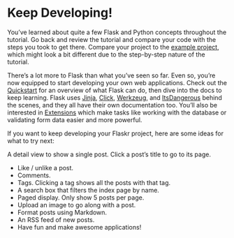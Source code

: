 # Keep Developing!
You’ve learned about quite a few Flask and Python concepts throughout the tutorial. Go back and review the tutorial and compare your code with the steps you took to get there. Compare your project to the [example project](https://github.com/pallets/flask/tree/1.0.2/examples/tutorial), which might look a bit different due to the step-by-step nature of the tutorial.

There’s a lot more to Flask than what you’ve seen so far. Even so, you’re now equipped to start developing your own web applications. Check out the [Quickstart](http://flask.pocoo.org/docs/1.0/quickstart/#quickstart) for an overview of what Flask can do, then dive into the docs to keep learning. Flask uses [Jinja](https://palletsprojects.com/p/jinja/), [Click](https://palletsprojects.com/p/click/), [Werkzeug](https://palletsprojects.com/p/werkzeug/), and [ItsDangerous](https://palletsprojects.com/p/itsdangerous/) behind the scenes, and they all have their own documentation too. You’ll also be interested in [Extensions](http://flask.pocoo.org/docs/1.0/extensions/#extensions) which make tasks like working with the database or validating form data easier and more powerful.

If you want to keep developing your Flaskr project, here are some ideas for what to try next:

A detail view to show a single post. Click a post’s title to go to its page.
- Like / unlike a post.
- Comments.
- Tags. Clicking a tag shows all the posts with that tag.
- A search box that filters the index page by name.
- Paged display. Only show 5 posts per page.
- Upload an image to go along with a post.
- Format posts using Markdown.
- An RSS feed of new posts.
- Have fun and make awesome applications!